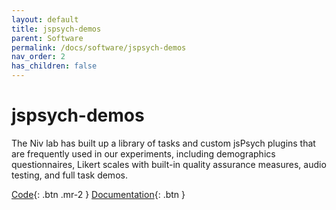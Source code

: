 ```yaml
---
layout: default
title: jspsych-demos
parent: Software
permalink: /docs/software/jspsych-demos
nav_order: 2
has_children: false
---
```


# jspsych-demos

The Niv lab has built up a library of tasks and custom jsPsych plugins that are frequently used in our experiments, including demographics questionnaires, Likert scales with built-in quality assurance measures, audio testing, and full task demos.

[Code](https://github.com/nivlab/jspsych-demos){: .btn .mr-2 }
[Documentation](https://nivlab.github.io/jspsych-demos/){: .btn }

